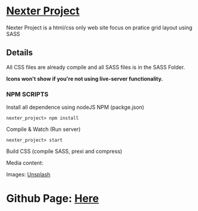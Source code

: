 
# [Nexter Project](https://cytsuda.github.io/nexter_project/)

Nexter Project is a html/css only web site focus on pratice grid layout using SASS

## Details
All CSS files are already compile and all SASS files is in the SASS Folder.

**Icons won't show if you're not using live-server functionality.**

### NPM SCRIPTS

Install all dependence using nodeJS NPM (packge.json)

```nexter_project> npm install```

Compile & Watch (Run server)

```nexter_project> start```

Build CSS (compile SASS, prexi and compress)

Media content:

Images: [Unsplash](http://unsplash.com/)

# Github Page: [Here](https://cytsuda.github.io/nexter_project/)
